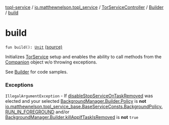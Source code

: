 [topl-service](../../../index.md) / [io.matthewnelson.topl_service](../../index.md) / [TorServiceController](../index.md) / [Builder](index.md) / [build](./build.md)

# build

`fun build(): `[`Unit`](https://kotlinlang.org/api/latest/jvm/stdlib/kotlin/-unit/index.html) [(source)](https://github.com/05nelsonm/TorOnionProxyLibrary-Android/blob/master/topl-service/src/main/java/io/matthewnelson/topl_service/TorServiceController.kt#L284)

Initializes [TorService](#) setup and enables the ability to call methods from the
[Companion](#) object w/o throwing exceptions.

See [Builder](index.md) for code samples.

### Exceptions

`IllegalArgumentException` - If [disableStopServiceOnTaskRemoved](disable-stop-service-on-task-removed.md) was elected
and your selected [BackgroundManager.Builder.Policy](../../../io.matthewnelson.topl_service.lifecycle/-background-manager/-builder/-policy.md) is **not**
[io.matthewnelson.topl_service_base.BaseServiceConsts.BackgroundPolicy.RUN_IN_FOREGROUND](../../../..//topl-service-base/io.matthewnelson.topl_service_base/-base-service-consts/-background-policy/-companion/-r-u-n_-i-n_-f-o-r-e-g-r-o-u-n-d.md)
and/or [BackgroundManager.Builder.killAppIfTaskIsRemoved](#) is **not** `true`